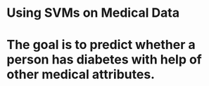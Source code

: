 Using SVMs on Medical Data
==========================


# The goal is to predict whether a person has diabetes with help of other medical attributes.
